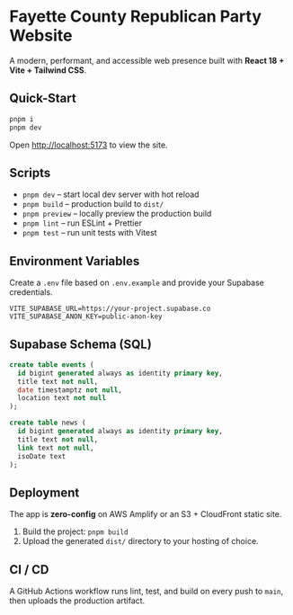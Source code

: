 # Fayette County Republican Party Website

A modern, performant, and accessible web presence built with **React 18 + Vite + Tailwind CSS**.

## Quick-Start

```bash
pnpm i
pnpm dev
```

Open <http://localhost:5173> to view the site.

## Scripts

- `pnpm dev` – start local dev server with hot reload
- `pnpm build` – production build to `dist/`
- `pnpm preview` – locally preview the production build
- `pnpm lint` – run ESLint + Prettier
- `pnpm test` – run unit tests with Vitest

## Environment Variables

Create a `.env` file based on `.env.example` and provide your Supabase credentials.

```
VITE_SUPABASE_URL=https://your-project.supabase.co
VITE_SUPABASE_ANON_KEY=public-anon-key
```

## Supabase Schema (SQL)

```sql
create table events (
  id bigint generated always as identity primary key,
  title text not null,
  date timestamptz not null,
  location text not null
);

create table news (
  id bigint generated always as identity primary key,
  title text not null,
  link text not null,
  isoDate text
);
```

## Deployment

The app is **zero-config** on AWS Amplify or an S3 + CloudFront static site.

1. Build the project: `pnpm build`
2. Upload the generated `dist/` directory to your hosting of choice.

## CI / CD

A GitHub Actions workflow runs lint, test, and build on every push to `main`, then uploads the production artifact.
